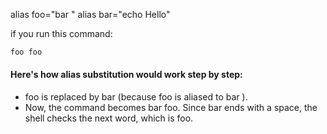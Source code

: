 alias foo="bar "
alias bar="echo Hello"

if you run this command:
```bash
foo foo
```

#### Here's how alias substitution would work step by step:
* foo is replaced by bar (because foo is aliased to bar ).
* Now, the command becomes bar foo. Since bar ends with a space, the shell checks the next word, which is foo.
